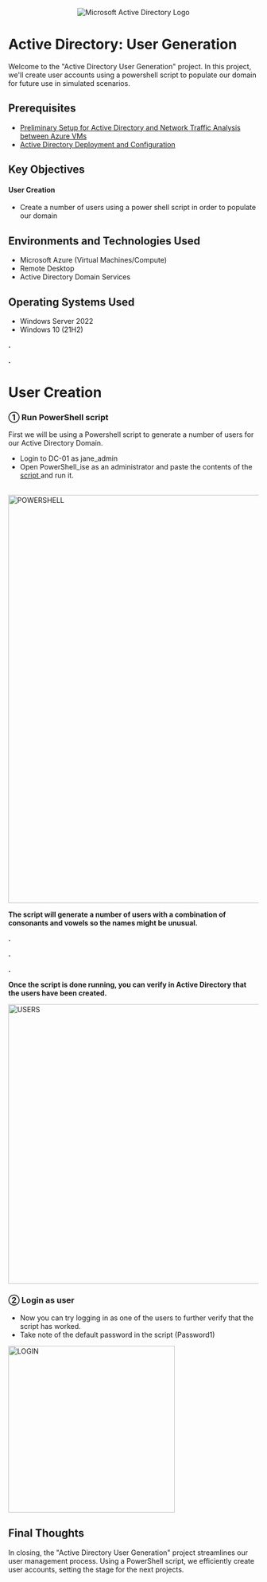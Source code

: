 <p align="center">
<img src="https://i.imgur.com/pU5A58S.png" alt="Microsoft Active Directory Logo"/>
</p>

<h1> Active Directory: User Generation </h1>


<p>Welcome to the "Active Directory User Generation" project. In this project, we'll create user accounts using a powershell script to populate our domain for future use in simulated scenarios. </p>

<h2>Prerequisites</h2>

- <a href="https://github.com/P-furtado/ad-azuresetup"> Preliminary Setup for Active Directory and Network Traffic Analysis between Azure VMs </a>
- <a href="https://github.com/P-furtado/ad_deployment_Config"> Active Directory Deployment and Configuration </a>

<h2>Key Objectives</h2>

<h4>User Creation</h4>

-  Create a number of users using a power shell script in order to populate our domain

<h2>Environments and Technologies Used</h2>

- Microsoft Azure (Virtual Machines/Compute)
- Remote Desktop
- Active Directory Domain Services

<h2>Operating Systems Used </h2>

- Windows Server 2022
- Windows 10 (21H2)

<p><strong>.</strong></p>
<p><strong>.</strong></p>


<h1>User Creation</h1>

<h3>&#9312; Run PowerShell script</h3>
<p>First we will be using a Powershell script to generate a number of users for our Active Directory Domain. 
</p>

- Login to DC-01 as jane_admin
- Open PowerShell_ise as an administrator and paste the contents of the <a href="https://github.com/joshmadakor1/AD_PS/blob/master/Generate-Names-Create-Users.ps1"> script </a> and run it. 

<br>

<img width="821" alt="POWERSHELL" src="https://github.com/kirkgacias/ad-scenario-simulation/assets/158519921/bdc4f2ad-cb4b-4509-83cf-c2c1ec8c4dfd">

<p><strong>The script will generate a number of users with a combination of consonants and vowels so the names might be unusual. </strong> </p>

<p>
</p>
<p><strong>.</strong></p>
<p><strong>.</strong></p>
<p><strong>.</strong></p>

<p><strong>Once the script is done running, you can verify in Active Directory that the users have been created.</strong></p>

<img width="562" alt="USERS" src="https://github.com/kirkgacias/ad-scenario-simulation/assets/158519921/07b77e8f-07a7-4048-a04b-9d623ddebfc2">


<h3>&#9313; Login as user </h3>

- Now you can try logging in as one of the users to further verify that the script has worked.
- Take note of the default password in the script (Password1)

<img width="335" alt="LOGIN" src="https://github.com/kirkgacias/ad-scenario-simulation/assets/158519921/2cedd731-17ff-4595-869b-0111d5bc2f6f">


<h2> Final Thoughts </h2>

<p> In closing, the "Active Directory User Generation" project streamlines our user management process. Using a PowerShell script, we efficiently create user accounts, setting the stage for the next projects.</p>
